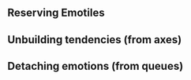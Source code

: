 
## Reserving Emotiles

## Unbuilding tendencies (from axes)

## Detaching emotions (from queues)



